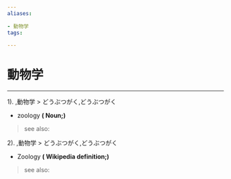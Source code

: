 ```yaml
---
aliases:
    
- 動物学
tags:
    
---
```


# 動物学
---
1).
,動物学 > どうぶつがく,どうぶつがく

- zoology
**( Noun;)**
> see also: 
            
2).
,動物学 > どうぶつがく,どうぶつがく

- Zoology
**( Wikipedia definition;)**
> see also: 
            